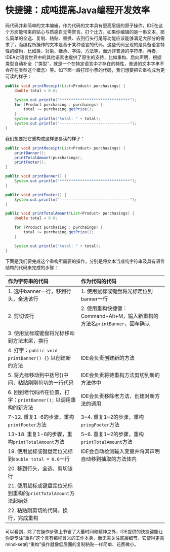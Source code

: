 # 快捷键：成吨提高Java编程开发效率

码代码并非简单的文本编辑，作为代码的文本具有更高层级的原子操作，IDE在这个方面能带来的贴心与质感自无需赘言。打个比方，如果你编辑的是一串文本，那么简单的全选、复制、粘贴、替换、去到行头行尾等功能应该能够满足大部分的需求了，而编程所操作的文本是基于某种语言的代码，这些代码呈现的是具备语言特性的结构，比如类、对象、继承、字段、方法等，而远非普通的字符串。再者，IDEA对语言世界中的其他语素也提供了原生的支持，比如重构、后向声明、根据类型自动补全（“类型”，就是一个在特定语言中才存在的特性，普通的文本字串不会存在类型这个概念）等。如下面一段打印小票的代码，我们想要把它重构成为更可读的样子：

```java
public void printReceipt(List<Product> purchasings) {
    double total = 0.0;

    System.out.println("*******************************");
    for (Product purchasing : purchaings) {
        total += purchasing.getPrice();
    }
    System.out.println("total: " + total);
    System.out.println("-------------------------------");
}
```

我们想要把它重构成这样更易读的样子：

```java
public void printReceipt(List<Product> purchasings) {
    printBanner();
    printTotalAmount(purchasings);
    printFooter();
}

public void printBanner() {
    System.out.println("*******************************");
}

public void printFooter() {
    System.out.println("-------------------------------");
}

public void printTotalAmount(List<Product> purchasings) {
    double total = 0.0;

    for (Product purchasing : purchaings) {
        total += purchasing.getPrice();
    }

    System.out.println("total: " + total);
}
```

下面是我们要完成这个重构所需要的操作，分别是将文本当成纯字符串及具有语言结构的代码来完成的步骤：

| 作为字符串的代码 | 作为代码的代码 |
| :--- | :--- |
| 1. 选中banner一行，移到行头，全选该行 | 1. 使用鼠标或键盘将光标定位到banner一行 |
| 2. 剪切该行 | 2. 使用重构快捷键：Command+Alt+M，输入新重构的方法名`printBanner`，回车确认 |
| 3. 使用鼠标或键盘将光标移动到方法末尾，换行 | |
| 4. 打字：`public void printBanner() {}` 以创建新的方法 | IDE会负责创建新的方法 |
| 5. 将光标移动到中括号{}中间，粘贴刚刚剪切的一行代码 | IDE会负责将待重构方法剪切到新的方法体中 |
| 6. 回到老代码所在位置，打字：`printBanner();` 以调用重构的新方法 | IDE会负责移除老方法，创建对新方法的调用 |
| 7~12. 重复1-6的步骤，重构`printFooter`方法 | 3~4. 重复1~2的步骤，重构`pringFooter`方法 |
| 13~18. 重复1-6的步骤，重构`printTotalAmount`方法 | 5~6. 重复1~2的步骤，重构`printTotalAmount`方法 |
| 19. 使用鼠标或键盘定位光标到`double total = 0.0`一行 | IDE会自动检测输入变量并将其声明自动移到抽取的方法体内 |
| 20. 移到行头，全选、剪切该行 ||
| 21. 使用鼠标或键盘定位光标到重构的`printTotalAmount`方法起始处 ||
| 22. 粘贴刚剪切的代码，换行，完成重构| |

可以看到，除了在操作步骤上节省了大量时间和精神之外，IDE提供的快捷键能让你更专注“重构”这个具有编程含义的工作本身，而无需关注底层细节。它使得更高mind-set的“重构”操作就像低层面的复制粘贴一样简单、花费微小。

